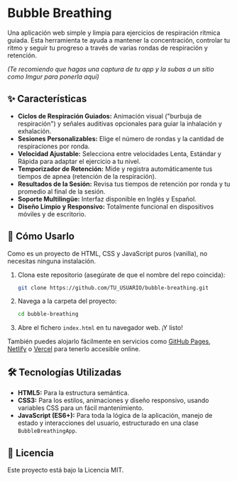# Bubble Breathing

Una aplicación web simple y limpia para ejercicios de respiración rítmica guiada. Esta herramienta te ayuda a mantener la concentración, controlar tu ritmo y seguir tu progreso a través de varias rondas de respiración y retención.

*(Te recomiendo que hagas una captura de tu app y la subas a un sitio como Imgur para ponerla aquí)*

## ✨ Características

- **Ciclos de Respiración Guiados:** Animación visual ("burbuja de respiración") y señales auditivas opcionales para guiar la inhalación y exhalación.
- **Sesiones Personalizables:** Elige el número de rondas y la cantidad de respiraciones por ronda.
- **Velocidad Ajustable:** Selecciona entre velocidades Lenta, Estándar y Rápida para adaptar el ejercicio a tu nivel.
- **Temporizador de Retención:** Mide y registra automáticamente tus tiempos de apnea (retención de la respiración).
- **Resultados de la Sesión:** Revisa tus tiempos de retención por ronda y tu promedio al final de la sesión.
- **Soporte Multilingüe:** Interfaz disponible en Inglés y Español.
- **Diseño Limpio y Responsivo:** Totalmente funcional en dispositivos móviles y de escritorio.

## 🚀 Cómo Usarlo

Como es un proyecto de HTML, CSS y JavaScript puros (vanilla), no necesitas ninguna instalación.

1.  Clona este repositorio (asegúrate de que el nombre del repo coincida):
    ```bash
    git clone https://github.com/TU_USUARIO/bubble-breathing.git
    ```
2.  Navega a la carpeta del proyecto:
    ```bash
    cd bubble-breathing
    ```
3.  Abre el fichero `index.html` en tu navegador web. ¡Y listo!

También puedes alojarlo fácilmente en servicios como [GitHub Pages](https://pages.github.com/), [Netlify](https://www.netlify.com/) o [Vercel](https://vercel.com/) para tenerlo accesible online.

## 🛠️ Tecnologías Utilizadas

- **HTML5:** Para la estructura semántica.
- **CSS3:** Para los estilos, animaciones y diseño responsivo, usando variables CSS para un fácil mantenimiento.
- **JavaScript (ES6+):** Para toda la lógica de la aplicación, manejo de estado y interacciones del usuario, estructurado en una clase `BubbleBreathingApp`.

## 📄 Licencia

Este proyecto está bajo la Licencia MIT.
